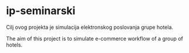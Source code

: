 # ip-seminarski

Cilj ovog projekta je simulacija elektronskog poslovanja grupe hotela. 

The aim of this project is to simulate e-commerce workflow of a group of hotels.
